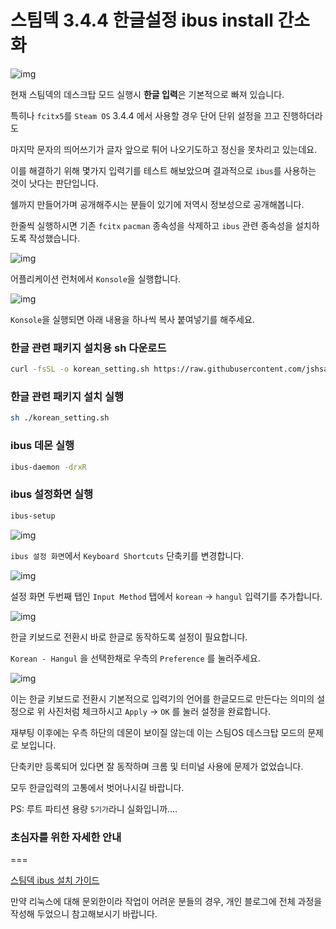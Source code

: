 # 스팀덱 3.4.4 한글설정 ibus install 간소화

![img](https://img1.daumcdn.net/thumb/R1280x0/?scode=mtistory2&fname=https%3A%2F%2Fblog.kakaocdn.net%2Fdn%2FbUAGSD%2FbtrVo5rsvE4%2FtK46tvRObfgwl7Kl2DaIs1%2Fimg.png)

현재 스팀덱의 데스크탑 모드 실행시 **한글 입력**은 기본적으로 빠져 있습니다.

특히나 `fcitx5`를 `Steam OS` 3.4.4 에서 사용할 경우 단어 단위 설정을 끄고 진행하더라도

마지막 문자의 띄어쓰기가 글자 앞으로 튀어 나오기도하고 정신을 못차리고 있는데요.  

이를 해결하기 위해 몇가지 입력기를 테스트 해보았으며 결과적으로 `ibus`를 사용하는 것이 낫다는 판단입니다.


쉘까지 만들어가며 공개해주시는 분들이 있기에 저역시 정보성으로 공개해봅니다.


한줄씩 실행하시면 기존 `fcitx` `pacman` 종속성을 삭제하고 `ibus` 관련 종속성을 설치하도록 작성했습니다.  


![img](https://img1.daumcdn.net/thumb/R1280x0/?scode=mtistory2&fname=https%3A%2F%2Fblog.kakaocdn.net%2Fdn%2FQbIXD%2FbtrVjm129XQ%2FOjKvJHzfnumfiZdOjW3wP0%2Fimg.png)


어플리케이션 런처에서 `Konsole`을 실행합니다.  

 
![img](https://img1.daumcdn.net/thumb/R1280x0/?scode=mtistory2&fname=https%3A%2F%2Fblog.kakaocdn.net%2Fdn%2F5uPwm%2FbtrVkWV5SCj%2Fi6FD7lCZLffJtSO0rYjveK%2Fimg.png)


`Konsole`을 실행되면 아래 내용을 하나씩 복사 붙여넣기를 해주세요.  

  
### 한글 관련 패키지 설치용 sh 다운로드
```sh
curl -fsSL -o korean_setting.sh https://raw.githubusercontent.com/jshsakura/steamdeck/main/korean_setting.sh
```  

  
### 한글 관련 패키지 설치 실행
```sh
sh ./korean_setting.sh
```  

  
### ibus 데몬 실행
```sh
ibus-daemon -drxR
```  

  
### ibus 설정화면 실행
```sh
ibus-setup
```  


![img](https://img1.daumcdn.net/thumb/R1280x0/?scode=mtistory2&fname=https%3A%2F%2Fblog.kakaocdn.net%2Fdn%2FIOxaK%2FbtrVmX1pqok%2FSTb1FAIUMh0f08AiC5UR6K%2Fimg.png)

`ibus 설정 화면`에서 `Keyboard Shortcuts` 단축키를 변경합니다.  


   
![img](https://img1.daumcdn.net/thumb/R1280x0/?scode=mtistory2&fname=https%3A%2F%2Fblog.kakaocdn.net%2Fdn%2FbOwEN4%2FbtrVfrXtkFM%2FKDdNU0axWpZ2VdkSE22Agk%2Fimg.png)

설정 화면 두번째 탭인 `Input Method` 탭에서 `korean` -> `hangul` 입력기를 추가합니다.  



![img](https://img1.daumcdn.net/thumb/R1280x0/?scode=mtistory2&fname=https%3A%2F%2Fblog.kakaocdn.net%2Fdn%2FddWgR6%2FbtrVpgmE8q8%2Fk2kqIuSd9BkhXQToHAzj60%2Fimg.png)

한글 키보드로 전환시 바로 한글로 동작하도록 설정이 필요합니다.

`Korean - Hangul` 을 선택한채로 우측의 `Preference` 를 눌러주세요.  


![img](https://img1.daumcdn.net/thumb/R1280x0/?scode=mtistory2&fname=https%3A%2F%2Fblog.kakaocdn.net%2Fdn%2FmoesZ%2FbtrVmYtfs1x%2FpM8fskh3B7skkze8WgyhDK%2Fimg.png)

이는 한글 키보드로 전환시 기본적으로 입력기의 언어를 한글모드로 만든다는 의미의 설정으로 위 사진처럼 체크하시고 `Apply` -> `OK` 를 눌러 설정을 완료합니다.  



재부팅 이후에는 우측 하단의 데몬이 보이질 않는데 이는 스팀OS 데스크탑 모드의 문제로 보입니다.


단축키만 등록되어 있다면 잘 동작하며 크롬 및 터미널 사용에 문제가 없었습니다.

   
모두 한글입력의 고통에서 벗어나시길 바랍니다.

  
PS: 루트 파티션 용량 `5기가`라니 실화입니까....  


  
  
### 초심자를 위한 자세한 안내
===

[스팀덱 ibus 설치 가이드](https://opencourse.tistory.com/769)

만약 리눅스에 대해 문외한이라 작업이 어려운 분들의 경우, 개인 블로그에 전체 과정을 작성해 두었으니 참고해보시기 바랍니다.

